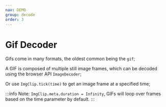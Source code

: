 ```yaml
---
nav: DEMO
group: decode
order: 3
---
```


# Gif Decoder

Gifs come in many formats, the oldest common being the `gif`;

A GIF is composed of multiple still image frames, which can be decoded using the browser API `ImageDecoder`;

Or use `ImgClip.tick(time)` to get an image frame at a specified time;

<code src="./1_3_1-decode-image.tsx"></code>

:::info
Note: `ImgClip.meta.duration = Infinity`, GIFs will loop over frames based on the time parameter by default.
:::
